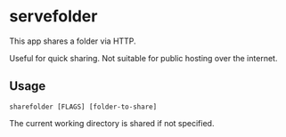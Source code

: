 # servefolder

This app shares a folder via HTTP.

Useful for quick sharing. Not suitable for public hosting over the internet.

## Usage

    sharefolder [FLAGS] [folder-to-share]

The current working directory is shared if not specified.
